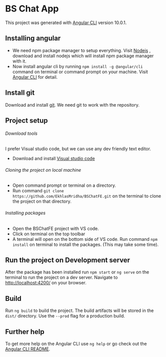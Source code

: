 # BS Chat App

This project was generated with [Angular CLI](https://github.com/angular/angular-cli) version 10.0.1.

## Installing angular
* We need npm package manager to setup everything. Visit [Nodejs](https://nodejs.org/en/) , download and install nodejs which will install npm package manager with it.
* Now install angular cli by running `npm install -g @angular/cli` command on terminal or command prompt on your machine. Visit [Angular CLI](https://cli.angular.io/) for detail.

## Install git
Download and install [git](https://git-scm.com/downloads). We need git to work with the repository.

## Project setup
###### Download tools
I prefer Visual studio code, but we can use any dev friendly text editor. 
* Download and install [Visual studio code](https://visualstudio.microsoft.com/downloads/)

###### Cloning the project on local machine
* Open command prompt or terminal on a directory.
* Run command `git clone https://github.com/EkhlasMridha/BSChatFE.git` on the terminal to clone the project on that directory.

###### Installing packages
* Open the BSChatFE project with VS code.
* Click on terminal on the top toolbar
* A terminal will open on the bottom side of VS code. Run command `npm install` on terminal to install the packages. (This may take some time).

## Run the project on Development server

After the package has been installed run `npm start` or `ng serve` on the terminal to run the project on a dev server. Navigate to [http://localhost:4200/](http://localhost:4200/) on your browser.

## Build

Run `ng build` to build the project. The build artifacts will be stored in the `dist/` directory. Use the `--prod` flag for a production build.

## Further help

To get more help on the Angular CLI use `ng help` or go check out the [Angular CLI README](https://github.com/angular/angular-cli/blob/master/README.md).

